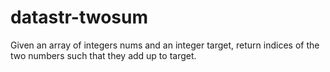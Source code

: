 # datastr-twosum

Given an array of integers nums and an integer target, return indices of the two numbers such that they add up to target.
